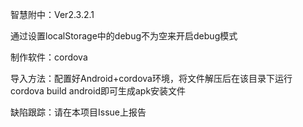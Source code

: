 智慧附中：Ver2.3.2.1

通过设置localStorage中的debug不为空来开启debug模式

制作软件：cordova

导入方法：配置好Android+cordova环境，将文件解压后在该目录下运行cordova build android即可生成apk安装文件

缺陷跟踪：请在本项目Issue上报告